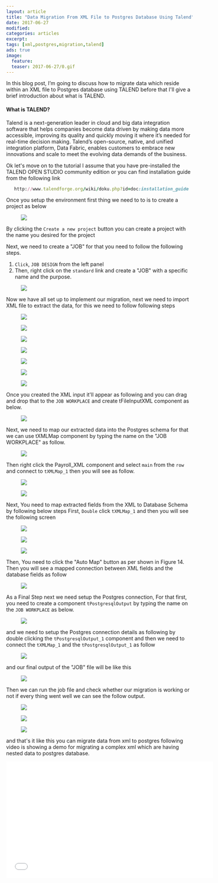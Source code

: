 ```yaml
---
layout: article
title: "Data Migration From XML File to Postgres Database Using Talend"
date: 2017-06-27
modified:
categories: articles
excerpt:
tags: [xml,postgres,migration,talend]
ads: true
image:
  feature: 
  teaser: 2017-06-27/0.gif
--- 
```


In this blog post, I’m going to discuss how to migrate data which reside within an XML file to Postgres 
database using TALEND before that I'll give a brief introduction about what is TALEND.

#### What is TALEND?

Talend is a next-generation leader in cloud and big data integration software that helps companies become 
data driven by making data more accessible, improving its quality and quickly moving it where it’s needed 
for real-time decision making. Talend’s open-source, native, and unified integration platform, Data Fabric, 
enables customers to embrace new innovations and scale to meet the evolving data demands of the business.

Ok let's move on to the tutorial I assume that you have pre-installed the TALEND OPEN STUDIO community edition
or you can find installation guide from the following link

```ruby
   http://www.talendforge.org/wiki/doku.php?id=doc:installation_guide
```

Once you setup the environment first thing we need to to is to create a project as below

<figure>
	<a href="#"><img src="{{ site.url }}/images/2017-06-27/1.png"></a>
	<figcaption></figcaption>
</figure>

By clicking the `Create a new project` button you can create a project with the name you 
desired for the project

Next, we need to create a "JOB" for that you need to follow the following steps.

1. `Click`, `JOB DESIGN` from the left panel
2. Then, right click on the `standard` link and create a "JOB" with a specific name and the purpose.

<figure>
	<a href="#"><img src="{{ site.url }}/images/2017-06-27/2.png"></a>
	<figcaption></figcaption>
</figure>

Now we have all set up to implement our migration, next we need to import XML file to extract the data, 
for this we need to follow following steps

<figure>
	<a href="#"><img src="{{ site.url }}/images/2017-06-27/3.png"></a>
	<figcaption></figcaption>
</figure>

<figure>
	<a href="#"><img src="{{ site.url }}/images/2017-06-27/4.png"></a>
	<figcaption></figcaption>
</figure>

<figure>
	<a href="#"><img src="{{ site.url }}/images/2017-06-27/5.png"></a>
	<figcaption></figcaption>
</figure>

<figure>
	<a href="#"><img src="{{ site.url }}/images/2017-06-27/5_1.png"></a>
	<figcaption></figcaption>
</figure>

<figure>
	<a href="#"><img src="{{ site.url }}/images/2017-06-27/6.png"></a>
	<figcaption></figcaption>
</figure>

<figure>
	<a href="#"><img src="{{ site.url }}/images/2017-06-27/7.png"></a>
	<figcaption></figcaption>
</figure>

<figure>
	<a href="#"><img src="{{ site.url }}/images/2017-06-27/8.png"></a>
	<figcaption></figcaption>
</figure>

Once you created the XML input it'll appear as following and you can drag and drop 
that to the `JOB WORKPLACE` and create tFileInputXML component as below.

<figure>
	<a href="#"><img src="{{ site.url }}/images/2017-06-27/10.png"></a>
	<figcaption></figcaption>
</figure>

Next, we need to map our extracted data into the Postgres schema for that we can use tXMLMap 
component by typing the name on the "JOB WORKPLACE" as follow.

<figure>
	<a href="#"><img src="{{ site.url }}/images/2017-06-27/11.png"></a>
	<figcaption></figcaption>
</figure>

Then right click the Payroll_XML component and select `main` from the `row` and 
connect to `tXMLMap_1` then you will see as follow.

<figure>
	<a href="#"><img src="{{ site.url }}/images/2017-06-27/12.png"></a>
	<figcaption></figcaption>
</figure>

<figure>
	<a href="#"><img src="{{ site.url }}/images/2017-06-27/13.png"></a>
	<figcaption></figcaption>
</figure>

Next, You need to map extracted fields from the XML to Database Schema by following below steps
First, `Double` click `tXMLMap_1` and then you will see the following screen

<figure>
	<a href="#"><img src="{{ site.url }}/images/2017-06-27/14.png"></a>
	<figcaption></figcaption>
</figure>

<figure>
	<a href="#"><img src="{{ site.url }}/images/2017-06-27/15.png"></a>
	<figcaption></figcaption>
</figure>

<figure>
	<a href="#"><img src="{{ site.url }}/images/2017-06-27/16.png"></a>
	<figcaption></figcaption>
</figure>

Then, You need to click the "Auto Map" button as per shown in Figure 14. Then you will see a mapped 
connection between XML fields and the database fields as follow

<figure>
	<a href="#"><img src="{{ site.url }}/images/2017-06-27/17.png"></a>
	<figcaption></figcaption>
</figure>

As a Final Step next we need setup the Postgres connection, For that first, you need to create a 
component `tPostgresqlOutput` by typing the name on the `JOB WORKPLACE` as below.

<figure>
	<a href="#"><img src="{{ site.url }}/images/2017-06-27/18.png"></a>
	<figcaption></figcaption>
</figure>

and we need to setup the Postgres connection details as following by double clicking the `tPostgresqlOutput_1` 
component and then we need to connect the `tXMLMap_1` and the `tPostgresqlOutput_1` as follow

<figure>
	<a href="#"><img src="{{ site.url }}/images/2017-06-27/19.png"></a>
	<figcaption></figcaption>
</figure>

and our final output of the "JOB" file will be like this 

<figure>
	<a href="#"><img src="{{ site.url }}/images/2017-06-27/20.png"></a>
	<figcaption></figcaption>
</figure>

Then we can run the job file and check whether our migration is working or not if every thing went well
we can see the follow output.

<figure>
	<a href="#"><img src="{{ site.url }}/images/2017-06-27/21.png"></a>
	<figcaption></figcaption>
</figure>

<figure>
	<a href="#"><img src="{{ site.url }}/images/2017-06-27/22.png"></a>
	<figcaption></figcaption>
</figure>

<figure>
	<a href="#"><img src="{{ site.url }}/images/2017-06-27/23.png"></a>
	<figcaption></figcaption>
</figure>

and that's it like this you can migrate data from xml to postgres following video is showing a demo
for migrating a complex xml which are having nested data to postgres database.


<iframe width="560" height="315" src="//www.youtube.com/embed/uEcRBc_245c" frameborder="0"> </iframe>






